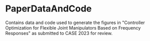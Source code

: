 # PaperDataAndCode

Contains data and code used to generate the figures in "Controller Optimization for Flexible Joint Manipulators Based on Frequency Responses" as submitted to CASE 2023 for review.
